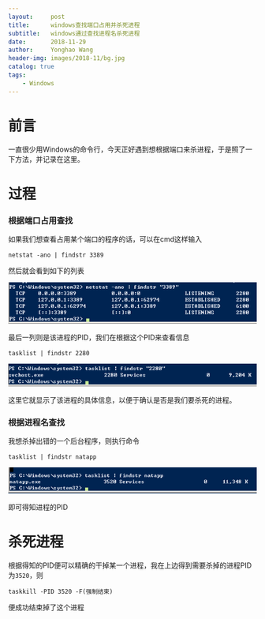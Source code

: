 ```yaml
---
layout:     post
title:      windows查找端口占用并杀死进程
subtitle:   windows通过查找进程名杀死进程
date:       2018-11-29
author:     Yonghao Wang
header-img: images/2018-11/bg.jpg
catalog: true
tags:
    - Windows
---
```


# 前言
一直很少用Windows的命令行，今天正好遇到想根据端口来杀进程，于是照了一下方法，并记录在这里。

# 过程
### 根据端口占用查找
如果我们想查看占用某个端口的程序的话，可以在cmd这样输入
```
netstat -ano | findstr 3389
```
然后就会看到如下的列表

![](/images/2018-11/9181336.png)

最后一列则是该进程的PID，我们在根据这个PID来查看信息
```
tasklist | findstr 2280
```

![](/images/2018-11/9181536.png)

这里它就显示了该进程的具体信息，以便于确认是否是我们要杀死的进程。

### 根据进程名查找
我想杀掉出错的一个后台程序，则执行命令
```
tasklist | findstr natapp
```
![](/images/2018-11/129182001.png)

即可得知进程的PID

# 杀死进程

根据得知的PID便可以精确的干掉某一个进程，我在上边得到需要杀掉的进程PID为`3520`，则
```
taskkill -PID 3520 -F(强制结束) 
```
便成功结束掉了这个进程